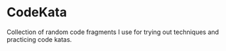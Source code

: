 CodeKata
========

Collection of random code fragments I use for trying out techniques and practicing code katas.
